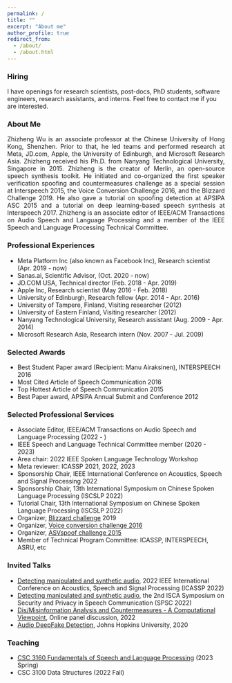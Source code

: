 ```yaml
---
permalink: /
title: ""
excerpt: "About me"
author_profile: true
redirect_from: 
  - /about/
  - /about.html
---
```


### Hiring

I have openings for research scientists, post-docs, PhD students, software engineers, research assistants, and interns. Feel free to contact me if you are interested.

### About Me
<div align="justify">
Zhizheng Wu is an associate professor at the Chinese University of Hong Kong, Shenzhen. Prior to that, he led teams and performed research at Meta, JD.com, Apple, the University of Edinburgh, and Microsoft Research Asia. Zhizheng received his Ph.D. from Nanyang Technological University, Singapore in 2015. Zhizheng is the creator of Merlin, an open-source speech synthesis toolkit. He initiated and co-organized the first speaker verification spoofing and countermeasures challenge as a special session at Interspeech 2015, the Voice Conversion Challenge 2016, and the Blizzard Challenge 2019. He also gave a tutorial on spoofing detection at APSIPA ASC 2015 and a tutorial on deep learning-based speech synthesis at Interspeech 2017. Zhizheng is an associate editor of IEEE/ACM Transactions on Audio Speech and Language Processing and a member of the IEEE Speech and Language Processing Technical Committee.
</div>

### Professional Experiences
- Meta Platform Inc (also known as Facebook Inc), Research scientist (Apr. 2019 - now)
- Sanas.ai, Scientific Advisor, (Oct. 2020 - now)
- JD.COM USA, Technical director (Feb. 2018 - Apr. 2019)
- Apple Inc, Research scientist (May 2016 - Feb. 2018)
- University of Edinburgh, Research fellow (Apr. 2014 - Apr. 2016)
- University of Tampere, Finland, Visiting researcher (2012)
- University of Eastern Finland, Visiting researcher (2012)
- Nanyang Technological University, Research assistant (Aug. 2009 - Apr. 2014)
- Microsoft Research Asia, Research intern (Nov. 2007 - Jul. 2009)

### Selected Awards
- Best Student Paper award (Recipient: Manu Airaksinen), INTERSPEECH 2016
- Most Cited Article of Speech Communication 2016
- Top Hottest Article of Speech Communication 2015
- Best Paper award, APSIPA Annual Submit and Conference 2012

### Selected Professional Services
- Associate Editor, IEEE/ACM Transactions on Audio Speech and Language Processing (2022 - )
- IEEE Speech and Language Technical Committee member (2020 - 2023)
- Area chair: 2022 IEEE Spoken Language Technology Workshop
- Meta reviewer: ICASSP 2021, 2022, 2023
- Sponsorship Chair, IEEE International Conference on Acoustics, Speech and Signal Processing 2022
- Sponsorship Chair, 13th International Symposium on Chinese Spoken Language Processing (ISCSLP 2022)
- Tutorial Chair, 13th International Symposium on Chinese Spoken Language Processing (ISCSLP 2022)
- Organizer, [Blizzard challenge](https://www.synsig.org/index.php/Blizzard_Challenge_2019) 2019
- Organizer, [Voice conversion challenge 2016](http://www.vc-challenge.org/vcc2016/index.html)
- Organizer, [ASVspoof challenge 2015](https://www.asvspoof.org/index2015.html)
- Member of Technical Program Committee: ICASSP, INTERSPEECH, ASRU, etc 

### Invited Talks
- [Detecting manipulated and synthetic audio](https://2022.ieeeicassp.org/program_glance_cn.html), 2022 IEEE International Conference on Acoustics, Speech and Signal Processing (ICASSP 2022)
- [Detecting manipulated and synthetic audio](https://symposium2022.spsc-sig.org/), the 2nd ISCA Symposium on Security and Privacy in Speech Communication (SPSC 2022)
- [Dis/Misinformation Analysis and Countermeasures - A Computational Viewpoint](https://www.nowpublishers.com/Public-Content/CFP_ATSIP_Multi-Disciplinary_Misinformation_2022.pdf), Online panel discussion, 2022
- [Audio DeepFake Detection](https://jh.hosted.panopto.com/Panopto/Pages/Viewer.aspx?id=36b94b60-ad33-468d-93e6-ac5d0108f78a), Johns Hopkins University, 2020

### Teaching
- [CSC 3160 Fundamentals of Speech and Language Processing](https://drwuz.com/CSC3160/) (2023 Spring)
- CSC 3100 Data Structures (2022 Fall)

